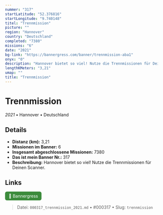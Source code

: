 ```yaml
---
nummer: "317"
startLatitude: "52.376816"
startLongitude: "9.740148"
titel: "Trennmission"
picture: ""
region: "Hannover"
country: "Deutschland"
completed: "7380"
missions: "6"
date: "2021"
bg-link: "https://bannergress.com/banner/trennmission-aba1"
onyx: "0"
description: "Hannover bietet so viel! Nutze die Trennmissionen für Deinen Scanner."
lengthKMeters: "3,21"
umap: ""
title: "Trennmission"
---
```

# Trennmission

*2021* • Hannover • Deutschland



## Details
- **Distanz (km):** 3,21
- **Missionen im Banner:** 6
- **Insgesamt abgeschlossene Missionen:** 7380
- **Das ist mein Banner Nr.:** 317
- **Beschreibung:** Hannover bietet so viel! Nutze die Trennmissionen für Deinen Scanner.


## Links
<div style="margin-top: 0.5em;">
<a href="https://bannergress.com/banner/trennmission-aba1" target="_blank" style="display:inline-block;margin-right:8px;padding:6px 12px;background-color:#3c8b3c;color:white;text-decoration:none;border-radius:6px;">🔗 Bannergress</a>

</div>


> Datei: `000317_trennmission_2021.md` • #000317 • Slug: `trennmission`

